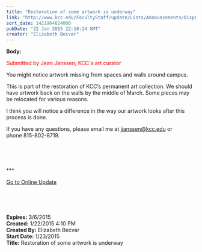 ```yaml
---
title: "Restoration of some artwork is underway"
link: "http://www.kcc.edu/FacultyStaff/update/Lists/Announcements/DispForm.aspx?ID=1797"
sort_date: 1421964624000
pubDate: "22 Jan 2015 22:10:24 GMT"
creator: "Elizabeth Becvar"
---
```


<div><b>Body:</b> <div class="ExternalClass0A3993E4674641658D8108BA91E60F87"><p>​<span style="color:red">Submitted by Jean Janssen, KCC's art curator</span></p>
<p><span style="color:red"></span>You might notice artwork missing from spaces and walls around campus.</p>
<p>This is part of the restoration of KCC’s permanent art collection. We should have artwork back on the walls by the middle of March. Some pieces may <br />be relocated for various reasons.</p>
<p>I think you will notice a difference in the way our artwork looks after this process is done.</p>
<p>If you have any questions, please email me at <a href="mailto:jjanssen@kcc.edu">jjanssen@kcc.edu</a> or phone 815-802-8719.</p>
<p> </p>
<p> </p>
<p>***</p>
<p><a href="/FacultyStaff/update/Pages/dailyupdate.aspx">Go to Online Update</a></p>
<p> </p>
<p><br /></p></div></div>
<div><b>Expires:</b> 3/6/2015</div>
<div><b>Created:</b> 1/22/2015 4:10 PM</div>
<div><b>Created By:</b> Elizabeth Becvar</div>
<div><b>Start Date:</b> 1/23/2015</div>
<div><b>Title:</b> Restoration of some artwork is underway</div>
